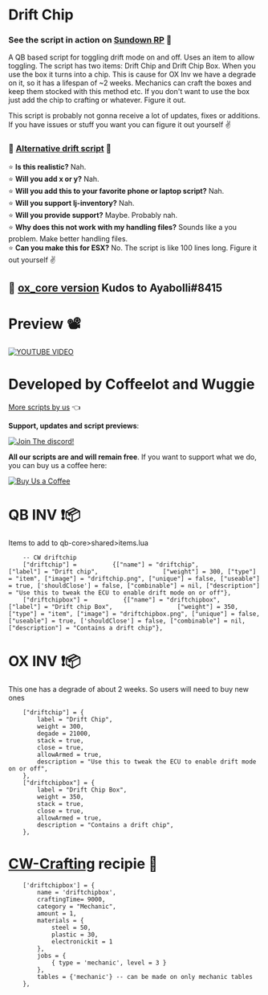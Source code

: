 # Drift Chip 

### **See the script in action on [Sundown RP](https://discord.gg/CZNh8kcSGK) 🌆**
A QB based script for toggling drift mode on and off. Uses an item to allow toggling. The script has two items: Drift Chip and Drift Chip Box. When you use the box it turns into a chip. This is cause for OX Inv we have a degrade on it, so it has a lifespan of ~2 weeks. Mechanics can craft the boxes and keep them stocked with this method etc. If you don't want to use the box just add the chip to crafting or whatever. Figure it out.

This script is probably not gonna receive a lot of updates, fixes or additions. If you have issues or stuff you want you can figure it out yourself ✌

### 🔰 [Alternative drift script](https://github.com/Coffeelot/cw-drifttoggle) 🔰

⭐ **Is this realistic?** Nah. \
⭐ **Will you add x or y?** Nah. \
⭐ **Will you add this to your favorite phone or laptop script?** Nah.\
⭐ **Will you support lj-inventory?** Nah.\
⭐ **Will you provide support?** Maybe. Probably nah.\
⭐ **Why does this not work with my handling files?** Sounds like a you problem. Make better handling files.\
⭐ **Can you make this for ESX?** No. The script is like 100 lines long. Figure it out yourself ✌ 

## 🐂 [ox_core version](https://github.com/ayatollah/aya-driftchip) Kudos to Ayabolli#8415

# Preview 📽
[![YOUTUBE VIDEO](http://img.youtube.com/vi/aAG3tMogf04/0.jpg)](https://youtu.be/aAG3tMogf04)

# Developed by Coffeelot and Wuggie
[More scripts by us](https://github.com/stars/Coffeelot/lists/cw-scripts)  👈

**Support, updates and script previews**:

[![Join The discord!](https://cdn.discordapp.com/attachments/977876510620909579/1013102122985857064/discordJoin.png)](https://discord.gg/FJY4mtjaKr )

**All our scripts are and will remain free**. If you want to support what we do, you can buy us a coffee here:

[![Buy Us a Coffee](https://www.buymeacoffee.com/assets/img/guidelines/download-assets-sm-2.svg)](https://www.buymeacoffee.com/cwscriptbois )
# QB INV ❗📦
Items to add to qb-core>shared>items.lua 
```
	-- CW driftchip
	["driftchip"] =          {["name"] = "driftchip",         ["label"] = "Drift chip",                  ["weight"] = 300, ["type"] = "item", ["image"] = "driftchip.png", ["unique"] = false, ["useable"] = true, ['shouldClose'] = false, ["combinable"] = nil, ["description"] = "Use this to tweak the ECU to enable drift mode on or off"},
    ["driftchipbox"] =          {["name"] = "driftchipbox",         ["label"] = "Drift chip Box",                  ["weight"] = 350, ["type"] = "item", ["image"] = "driftchipbox.png", ["unique"] = false, ["useable"] = true, ['shouldClose'] = false, ["combinable"] = nil, ["description"] = "Contains a drift chip"},

```

# OX INV ❗📦
This one has a degrade of about 2 weeks. So users will need to buy new ones

```
	["driftchip"] = {
		label = "Drift Chip",
		weight = 300,
		degade = 21000,
		stack = true,
		close = true,
		allowArmed = true,
		description = "Use this to tweak the ECU to enable drift mode on or off",
	},
	["driftchipbox"] = {
		label = "Drift Chip Box",
		weight = 350,
		stack = true,
		close = true,
		allowArmed = true,
		description = "Contains a drift chip",
	},
```

# [CW-Crafting](https://github.com/Coffeelot/cw-crafting) recipie 🔧
```
	['driftchipbox'] = {
		name = 'driftchipbox',
		craftingTime= 9000,
		category = "Mechanic",
		amount = 1,
		materials = {
			steel = 50,
			plastic = 30,
			electronickit = 1
		},
		jobs = {
			{ type = 'mechanic', level = 3 }
		},
		tables = {'mechanic'} -- can be made on only mechanic tables
	},
```
